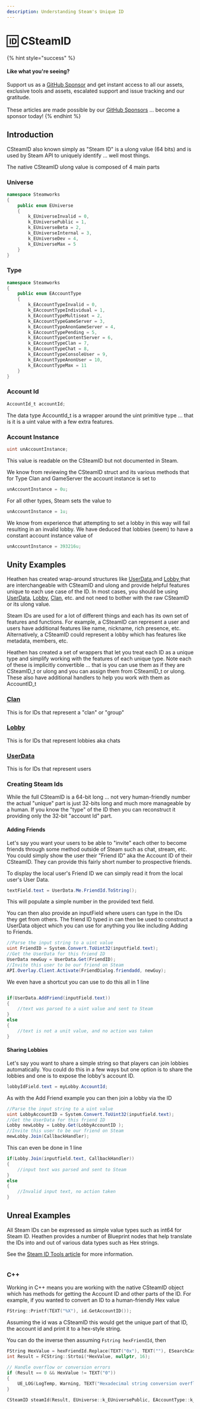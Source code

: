 ```yaml
---
description: Understanding Steam's Unique ID
---
```


# 🆔 CSteamID

{% hint style="success" %}
#### Like what you're seeing?

Support us as a [GitHub Sponsor](../become-a-sponsor/) and get instant access to all our assets, exclusive tools and assets, escalated support and issue tracking and our gratitude.\
\
These articles are made possible by our [GitHub Sponsors](../become-a-sponsor/) ... become a sponsor today!
{% endhint %}

## Introduction

CSteamID also known simply as "Steam ID" is a ulong value (64 bits) and is used by Steam API to uniquely identify ... well most things.&#x20;

The native CSteamID ulong value is composed of 4 main parts

### Universe

```csharp
namespace Steamworks
{
    public enum EUniverse
    {
        k_EUniverseInvalid = 0,
        k_EUniversePublic = 1,
        k_EUniverseBeta = 2,
        k_EUniverseInternal = 3,
        k_EUniverseDev = 4,
        k_EUniverseMax = 5
    }
}
```

### Type

```csharp
namespace Steamworks
{
    public enum EAccountType
    {
        k_EAccountTypeInvalid = 0,
        k_EAccountTypeIndividual = 1,
        k_EAccountTypeMultiseat = 2,
        k_EAccountTypeGameServer = 3,
        k_EAccountTypeAnonGameServer = 4,
        k_EAccountTypePending = 5,
        k_EAccountTypeContentServer = 6,
        k_EAccountTypeClan = 7,
        k_EAccountTypeChat = 8,
        k_EAccountTypeConsoleUser = 9,
        k_EAccountTypeAnonUser = 10,
        k_EAccountTypeMax = 11
    }
}
```

### Account Id

```csharp
AccountId_t accountId;
```

The data type AccountId\_t is a wrapper around the uint primitive type ... that is it is a uint value with a few extra features.

### Account Instance

```csharp
uint unAccountInstance;
```

This value is readable on the CSteamID but not documented in Steam.&#x20;

We know from reviewing the CSteamID struct and its various methods that for Type Clan and GameServer the account instance is set to&#x20;

```csharp
unAccountInstance = 0u;
```

For all other types, Steam sets the value to&#x20;

```csharp
unAccountInstance = 1u;
```

We know from experience that attempting to set a lobby in this way will fail resulting in an invalid lobby. We have deduced that lobbies (seem) to have a constant account instance value of

```csharp
unAccountInstance = 393216u;
```

## Unity Examples

Heathen has created wrap-around structures like [UserData ](../heathens-toolkit-for-steamworks-sdk/unity/data-layer/user-data.md)and [Lobby ](../heathens-toolkit-for-steamworks-sdk/unity/data-layer/lobby-data.md)that are interchangeable with CSteamID and ulong and provide helpful features unique to each use case of the ID. In most cases, you should be using [UserData](../heathens-toolkit-for-steamworks-sdk/unity/data-layer/user-data.md), [Lobby](../heathens-toolkit-for-steamworks-sdk/unity/data-layer/lobby-data.md), [Clan](../heathens-toolkit-for-steamworks-sdk/unity/data-layer/clan-data.md), etc. and not need to bother with the raw CSteamID or its ulong value.

Steam IDs are used for a lot of different things and each has its own set of features and functions. For example, a CSteamID can represent a user and users have additional features like name, nickname, rich presence, etc. Alternatively, a CSteamID could represent a lobby which has features like metadata, members, etc.

Heathen has created a set of wrappers that let you treat each ID as a unique type and simplify working with the features of each unique type. Note each of these is implicitly convertible ... that is you can use them as if they are CSteamID\_t or ulong and you can assign them from CSteamID\_t or ulong. These also have additional handlers to help you work with them as AccountID\_t

### [Clan](../heathens-toolkit-for-steamworks-sdk/unity/data-layer/clan-data.md)

This is for IDs that represent a "clan" or "group"

### [Lobby](../heathens-toolkit-for-steamworks-sdk/unity/data-layer/lobby-data.md)

This is for IDs that represent lobbies aka chats

### [UserData](../heathens-toolkit-for-steamworks-sdk/unity/data-layer/user-data.md)

This is for IDs that represent users

### Creating Steam Ids

While the full CSteamID is a 64-bit long ... not very human-friendly number the actual "unique" part is just 32-bits long and much more manageable by a human. If you know the "type" of the ID then you can reconstruct it providing only the 32-bit "account Id" part.

#### Adding Friends

Let's say you want your users to be able to "invite" each other to become friends through some method outside of Steam such as chat, stream, etc. You could simply show the user their "Friend ID" aka the Account ID of their CSteamID. They can provide this fairly short number to prospective friends.

To display the local user's Friend ID we can simply read it from the local user's User Data.

```csharp
textField.text = UserData.Me.FriendId.ToString();
```

This will populate a simple number in the provided text field.

You can then also provide an inputField where users can type in the IDs they get from others. The friend ID typed in can then be used to construct a UserData object which you can use for anything you like including Adding to Friends.

```csharp
//Parse the input string to a uint value
uint FriendID = System.Convert.ToUint32(inputfield.text);
//Get the UserData for this friend ID
UserData newGuy = UserData.Get(FriendID);
//Invite this user to be our friend on Steam
API.Overlay.Client.Activate(FriendDialog.friendadd, newGuy);
```

We even have a shortcut you can use to do this all in 1 line

```csharp

if(UserData.AddFriend(inputField.text))
{
    //text was parsed to a uint value and sent to Steam
}
else
{
    //text is not a unit value, and no action was taken
}
```

#### Sharing Lobbies

Let's say you want to share a simple string so that players can join lobbies automatically. You could do this in a few ways but one option is to share the lobbies and one is to expose the lobby's account ID.

```csharp
lobbyIdField.text = myLobby.AccountId;
```

As with the Add Friend example you can then join a lobby via the ID

```csharp
//Parse the input string to a uint value
uint LobbyAccountID = System.Convert.ToUint32(inputfield.text);
//Get the UserData for this friend ID
Lobby newLobby = Lobby.Get(LobbyAccountID );
//Invite this user to be our friend on Steam
mewLobby.Join(CallbackHandler);
```

This can even be done in 1 line

```csharp
if(Lobby.Join(inputfield.text, CallbackHandler))
{
    //input text was parsed and sent to Steam
}
else
{
    //Invalid input text, no action taken
}
```

## Unreal Examples

All Steam IDs can be expressed as simple value types such as int64 for Steam ID. Heathen provides a number of Blueprint nodes that help translate the IDs into and out of various data types such as Hex strings.

See the [Steam ID Tools article](../heathens-toolkit-for-steamworks-sdk/unreal/blueprint-nodes/functions/steam-id-tools.md) for more information.

<figure><img src="../.gitbook/assets/image (23).png" alt=""><figcaption></figcaption></figure>

### C++

Working in C++ means you are working with the native CSteamID object which has methods for getting the Account ID and other parts of the ID. For example, if you wanted to convert an ID to a human-friendly Hex value

```cpp
FString::Printf(TEXT("%X"), id.GetAccountID());
```

Assuming the id was a CSteamID this would get the unique part of that ID, the account id and print it to a hex-style string.&#x20;

You can do the inverse then assuming `Fstring hexFriendId`, then

```cpp
FString HexValue = hexFriendId.Replace(TEXT("0x"), TEXT(""), ESearchCase::CaseSensitive);
int Result = FCString::Strtoi(*HexValue, nullptr, 16);

// Handle overflow or conversion errors
if (Result == 0 && HexValue != TEXT("0"))
{
    UE_LOG(LogTemp, Warning, TEXT("Hexadecimal string conversion overflow or error."));
}

CSteamID steamId(Result, EUniverse::k_EUniversePublic, EAccountType::k_EAccountTypeIndividual);
```

